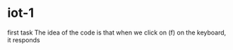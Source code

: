 # iot-1
first task
The idea of ​​the code is that when we click on (f) on the keyboard, it responds
